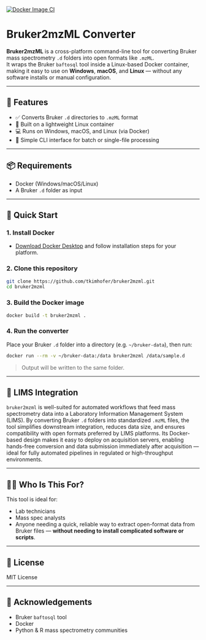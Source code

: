 [![Docker Image CI](https://github.com/tkimhofer/bruker2mzml/actions/workflows/docker-image.yml/badge.svg)](https://github.com/tkimhofer/bruker2mzml/actions/workflows/docker-image.yml)

# Bruker2mzML Converter

**Bruker2mzML** is a cross-platform command-line tool for converting Bruker mass spectrometry `.d` folders into open formats like `.mzML`.  
It wraps the Bruker `baftosql` tool inside a Linux-based Docker container, making it easy to use on **Windows**, **macOS**, and **Linux** — without any software installs or manual configuration.

---

## 🔧 Features

- ✅ Converts Bruker `.d` directories to `.mzML` format
- 🐧 Built on a lightweight Linux container
- 💻 Runs on Windows, macOS, and Linux (via Docker)
- 🔁 Simple CLI interface for batch or single-file processing

---

## 📦 Requirements

- Docker (Windows/macOS/Linux)
- A Bruker `.d` folder as input

---

## 🚀 Quick Start

### 1. Install Docker
- [Download Docker Desktop](https://www.docker.com/products/docker-desktop) and follow installation steps for your platform.

### 2. Clone this repository
```bash
git clone https://github.com/tkimhofer/bruker2mzml.git
cd bruker2mzml
```

### 3. Build the Docker image
```bash
docker build -t bruker2mzml .
```

### 4. Run the converter
Place your Bruker `.d` folder into a directory (e.g. `~/bruker-data`), then run:

```bash
docker run --rm -v ~/bruker-data:/data bruker2mzml /data/sample.d
```

> Output will be written to the same folder.

---

## 🔗 LIMS Integration

`bruker2mzml` is well-suited for automated workflows that feed mass spectrometry data into a Laboratory Information Management System (LIMS). By converting Bruker `.d` folders into standardized `.mzML` files, the tool simplifies downstream integration, reduces data size, and ensures compatibility with open formats preferred by LIMS platforms. Its Docker-based design makes it easy to deploy on acquisition servers, enabling hands-free conversion and data submission immediately after acquisition — ideal for fully automated pipelines in regulated or high-throughput environments.

---

## 👩‍🔬 Who Is This For?

This tool is ideal for:
- Lab technicians
- Mass spec analysts
- Anyone needing a quick, reliable way to extract open-format data from Bruker files — **without needing to install complicated software or scripts**.

---

## 📝 License

MIT License

---

## 🤝 Acknowledgements

- Bruker `baftosql` tool
- Docker
- Python & R mass spectrometry communities

